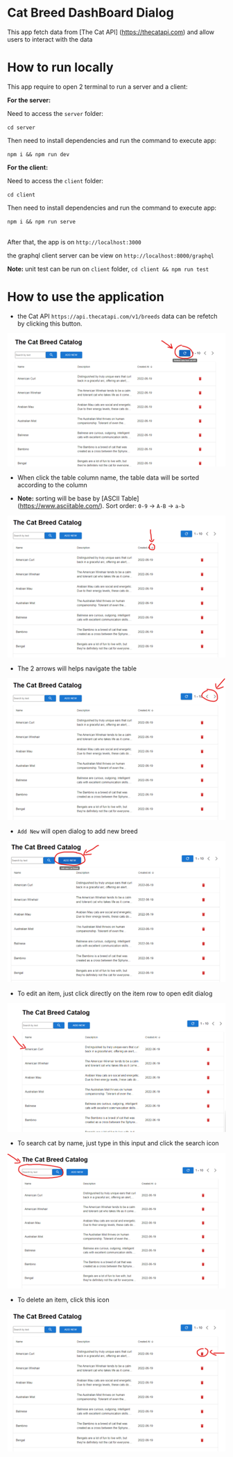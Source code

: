 # Cat Breed DashBoard Dialog

This app fetch data from [The Cat API] (https://thecatapi.com) and allow users to interact with the data

# How to run locally

This app require to open 2 terminal to run a server and a client:

**For the server:**

Need to access the `server` folder:

`cd server`

Then need to install dependencies and run the command to execute app:

`npm i && npm run dev`

**For the client:**

Need to access the `client` folder:

`cd client`

Then need to install dependencies and run the command to execute app:

`npm i && npm run serve`

\
After that, the app is on `http://localhost:3000`

the graphql client server can be view on `http://localhost:8000/graphql`

**Note:** unit test can be run on `client` folder, `cd client && npm run test`

# How to use the application

- the Cat API `https://api.thecatapi.com/v1/breeds` data can be refetch by clicking this button.

![alt text](./images/fetchCat.png)

- When click the table column name, the table data will be sorted according to the column

- **Note:** sorting will be base by [ASCII Table] (https://www.asciitable.com/). Sort order: `0-9` -> `A-B` -> `a-b`

![alt text](./images/sortCat.png)

- The 2 arrows will helps navigate the table

![alt text](./images/pagination.png)

- `Add New` will open dialog to add new breed

![alt text](./images/addCat.png)

- To edit an item, just click directly on the item row to open edit dialog

![alt text](./images/editCat.png)

- To search cat by name, just type in this input and click the search icon

![alt text](./images/searchCat.png)

- To delete an item, click this icon

![alt text](./images/deleteCat.png)
